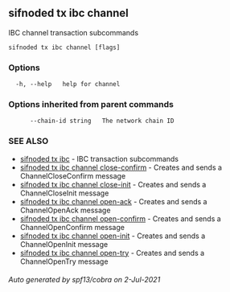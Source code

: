 ## sifnoded tx ibc channel

IBC channel transaction subcommands

```
sifnoded tx ibc channel [flags]
```

### Options

```
  -h, --help   help for channel
```

### Options inherited from parent commands

```
      --chain-id string   The network chain ID
```

### SEE ALSO

* [sifnoded tx ibc](sifnoded_tx_ibc.md)	 - IBC transaction subcommands
* [sifnoded tx ibc channel close-confirm](sifnoded_tx_ibc_channel_close-confirm.md)	 - Creates and sends a ChannelCloseConfirm message
* [sifnoded tx ibc channel close-init](sifnoded_tx_ibc_channel_close-init.md)	 - Creates and sends a ChannelCloseInit message
* [sifnoded tx ibc channel open-ack](sifnoded_tx_ibc_channel_open-ack.md)	 - Creates and sends a ChannelOpenAck message
* [sifnoded tx ibc channel open-confirm](sifnoded_tx_ibc_channel_open-confirm.md)	 - Creates and sends a ChannelOpenConfirm message
* [sifnoded tx ibc channel open-init](sifnoded_tx_ibc_channel_open-init.md)	 - Creates and sends a ChannelOpenInit message
* [sifnoded tx ibc channel open-try](sifnoded_tx_ibc_channel_open-try.md)	 - Creates and sends a ChannelOpenTry message

###### Auto generated by spf13/cobra on 2-Jul-2021
